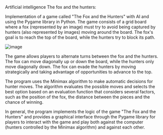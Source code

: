 Artificial intelligence The fox and the hunters:

Implementation of a game called "The Fox and the Hunters" with AI and using the Pygame library in Python. The game consists of a grid board where a fox (represented by an image) must try to avoid being captured by hunters (also represented by images) moving around the board. The fox's goal is to reach the top of the board, while the hunters try to block its path.

![image](https://github.com/YakoViTo/FoxAndHounds/assets/135473233/1b89adae-bde4-46ee-b2d1-ee1f34b09c9c)

The game allows players to alternate turns between the fox and the hunters. The fox can move diagonally up or down the board, while the hunters only move diagonally down. The fox can evade the hunters by moving strategically and taking advantage of opportunities to advance to the top.

The program uses the Minimax algorithm to make automatic decisions for hunter moves. The algorithm evaluates the possible moves and selects the best option based on an evaluation function that considers several factors, such as the position of the fox, the distance between the pieces and the chance of winning.

In general, the program implements the logic of the game "The Fox and the Hunters" and provides a graphical interface through the Pygame library for players to interact with the game and play both against the computer (hunters controlled by the Minimax algorithm) and against each other.
